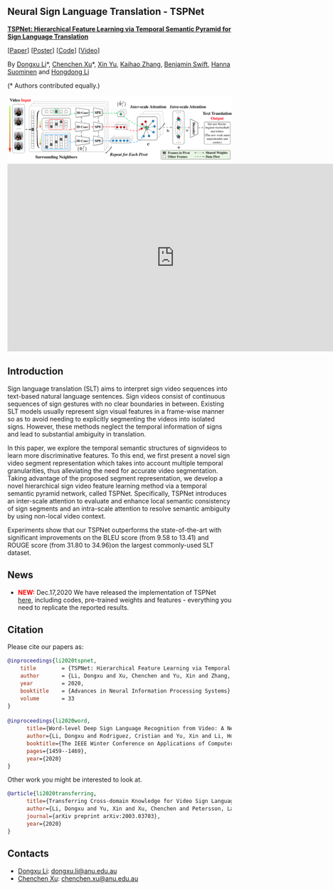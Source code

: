 ## Neural Sign Language Translation - TSPNet

**[TSPNet: Hierarchical Feature Learning via Temporal Semantic Pyramid for Sign Language Translation](https://proceedings.neurips.cc//paper/2020/file/8c00dee24c9878fea090ed070b44f1ab-Paper.pdf)**


[[Paper](https://proceedings.neurips.cc//paper/2020/file/8c00dee24c9878fea090ed070b44f1ab-Paper.pdf)] [[Poster](poster/main.pdf)] [[Code](https://github.com/verashira/TSPNet)] [[Video](https://www.youtube.com/watch?v=-EAmcFrrRGk)]

By [Dongxu Li](https://scholar.google.com.au/citations?user=h5XtaUUAAAAJ&hl=en&oi=ao)&ast;, [Chenchen Xu](https://scholar.google.com.au/citations?user=01_mhZcAAAAJ&hl=en)&ast;,  [Xin Yu](https://scholar.google.com.au/citations?user=oxdtuSEAAAAJ&hl=en), [Kaihao Zhang](https://scholar.google.com.au/citations?user=eqwDXdMAAAAJ&hl=en), [Benjamin Swift](https://scholar.google.com.au/citations?user=OQdYgLEAAAAJ&hl=en), [Hanna Suominen](https://scholar.google.com.au/citations?user=o4qymo4AAAAJ&hl=en) and [Hongdong Li](https://scholar.google.com.au/citations?user=Mq89JAcAAAAJ&hl=en)

(&ast; Authors contributed equally.)

<img src='figs/teaser.png'>

<iframe width="749" height="421" src="https://www.youtube.com/embed/-EAmcFrrRGk" frameborder="0" allow="accelerometer; autoplay; clipboard-write; encrypted-media; gyroscope; picture-in-picture" allowfullscreen></iframe>

Introduction
---------------
Sign language translation (SLT) aims to interpret sign video sequences into text-based natural language sentences. Sign videos consist of continuous sequences of sign gestures with no clear boundaries in between. Existing SLT models usually represent sign visual features in a frame-wise manner so as to avoid needing to explicitly segmenting the videos into isolated signs. However, these methods neglect the temporal information of signs and lead to substantial ambiguity in translation.

In this paper, we explore the temporal semantic structures of signvideos to learn more discriminative features. To this end, we first present a novel sign video segment representation which takes into account multiple temporal granularities, thus alleviating the need for accurate video segmentation. Taking advantage of the proposed segment representation, we develop a novel hierarchical sign video feature learning method via a temporal semantic pyramid network, called TSPNet. Specifically, TSPNet introduces an inter-scale attention to evaluate and enhance local semantic consistency of sign segments and an intra-scale attention to resolve semantic ambiguity by using non-local video context.

Experiments show that our TSPNet outperforms the state-of-the-art with significant improvements on the BLEU score (from 9.58 to 13.41) and ROUGE score (from 31.80 to 34.96)on the largest commonly-used SLT dataset.


News
---------------
* <span style="color: red"><b>NEW:</b></span> Dec.17,2020  We have released the implementation of TSPNet [here](https://github.com/verashira/TSPNet), including codes, pre-trained weights and features - everything you need to replicate the reported results.



Citation
--------------

Please cite our papers as:
```bibtex
@inproceedings{li2020tspnet,
	title        = {TSPNet: Hierarchical Feature Learning via Temporal Semantic Pyramid for Sign Language Translation},
	author       = {Li, Dongxu and Xu, Chenchen and Yu, Xin and Zhang, Kaihao and Swift, Benjamin and Suominen, Hanna and Li, Hongdong},
	year         = 2020,
	booktitle    = {Advances in Neural Information Processing Systems},
	volume       = 33
}

@inproceedings{li2020word,
      title={Word-level Deep Sign Language Recognition from Video: A New Large-scale Dataset and Methods Comparison},
      author={Li, Dongxu and Rodriguez, Cristian and Yu, Xin and Li, Hongdong},
      booktitle={The IEEE Winter Conference on Applications of Computer Vision},
      pages={1459--1469},
      year={2020}
}
```
Other work you might be interested to look at.
```bibtex
@article{li2020transferring,
      title={Transferring Cross-domain Knowledge for Video Sign Language Recognition},
      author={Li, Dongxu and Yu, Xin and Xu, Chenchen and Petersson, Lars and Li, Hongdong},
      journal={arXiv preprint arXiv:2003.03703},
      year={2020}
}
```


Contacts
------------------
- [Dongxu Li](https://scholar.google.com.au/citations?user=h5XtaUUAAAAJ&hl=en&oi=ao): dongxu.li@anu.edu.au
- [Chenchen Xu](https://scholar.google.com.au/citations?user=01_mhZcAAAAJ&hl=en): chenchen.xu@anu.edu.au
